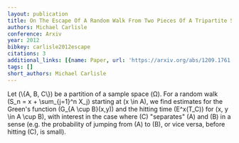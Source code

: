 ```yaml
---
layout: publication
title: On The Escape Of A Random Walk From Two Pieces Of A Tripartite Set
authors: Michael Carlisle
conference: Arxiv
year: 2012
bibkey: carlisle2012escape
citations: 3
additional_links: [{name: Paper, url: 'https://arxiv.org/abs/1209.1761'}]
tags: []
short_authors: Michael Carlisle
---
```

Let \(\\{A, B, C\\}\) be a partition of a sample space \(Ω\). For a random
walk \(S_n = x + \sum_\{j=1\}^n X_j\) starting at \(x \in A\), we find estimates for
the Green's function \(G_\{A \cup B\}(x,y)\) and the hitting time \(E^x(T_C)\) for
\(x, y \in A \cup B\), with interest in the case where \(C\) "separates" \(A\) and
\(B\) in a sense (e.g. the probability of jumping from \(A\) to \(B\), or vice versa,
before hitting \(C\), is small).